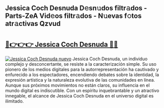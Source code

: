 ## Jessica Coch Desnuda D𝚎sn𝚞dos filtr𝚊dos - Parts-ZeA Vid𝚎os filtr𝚊dos - N𝚞evas f𝚘tos atr𝚊ctivas Qzvud

# <h2><a href="http://mb2gu5z.tromn.icu/?c=Jessica+Coch+Desnuda">🔗👉👉👉 Jessica Coch Desnuda 🔗🔗</a></h2>

[![Jessica Coch Desnuda nuevo](https://i.imgur.com/pEAQMta.gif)](http://mb2gu5z.tromn.icu/?c=Jessica+Coch+Desnuda)
Jessica Coch Desnuda, un individuo complejo y desconcertante, se resiste a la caracterización simple. Su uso pionero de los medios digitales para la autorrepresentación ha cautivado y enfurecido a los espectadores, encendiendo debates sobre la identidad, la expresión artística y la naturaleza evolutiva de las comunidades en línea. Aunque sus próximos movimientos no están claros, su influencia en el mundo digital es indiscutible. Con un espíritu inquebrantable y un atractivo innegable, el alcance de Jessica Coch Desnuda en el universo digital es ilimitado.
